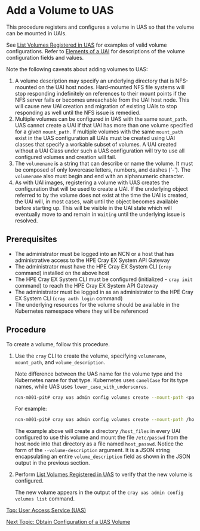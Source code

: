 # Add a Volume to UAS

This procedure registers and configures a volume in UAS so that the volume can be mounted in UAIs.

See [List Volumes Registered in UAS](List_Volumes_Registered_in_UAS.md) for examples of valid volume configurations. Refer to [Elements of a UAI](Elements_of_a_UAI.md) for descriptions of the volume configuration fields and values.

Note the following caveats about adding volumes to UAS:

1. A volume description may specify an underlying directory that is NFS-mounted on the UAI host nodes. Hard-mounted NFS file systems will stop responding indefinitely on references to their mount points if the NFS server fails or becomes unreachable from the UAI host node. This will cause new UAI creation and migration of existing UAIs to stop responding as well until the NFS issue is remedied.
2. Multiple volumes can be configured in UAS with the same `mount_path`. UAS cannot create a UAI if that UAI has more than one volume specified for a given `mount_path`. If multiple volumes with the same `mount_path` exist in the UAS configuration all UAIs must be created using UAI classes that specify a workable subset of volumes. A UAI created without a UAI Class under such a UAS configuration will try to use all configured volumes and creation will fail.
3. The `volumename` is a string that can describe or name the volume. It must be composed of only lowercase letters, numbers, and dashes \('-'\). The `volumename` also must begin and end with an alphanumeric character.
4. As with UAI images, registering a volume with UAS creates the configuration that will be used to create a UAI. If the underlying object referred to by the volume does not exist at the time the UAI is created, the UAI will, in most cases, wait until the object becomes available before starting up. This will be visible in the UAI state which will eventually move to and remain in `Waiting` until the underlying issue is resolved.

## Prerequisites

* The administrator must be logged into an NCN or a host that has administrative access to the HPE Cray EX System API Gateway
* The administrator must have the HPE Cray EX System CLI (`cray` command) installed on the above host
* The HPE Cray EX System CLI must be configured (initialized - `cray init` command) to reach the HPE Cray EX System API Gateway
* The administrator must be logged in as an administrator to the HPE Cray EX System CLI (`cray auth login` command)
* The underlying resources for the volume should be available in the Kubernetes namespace where they will be referenced

## Procedure

To create a volume, follow this procedure.

1. Use the `cray` CLI to create the volume, specifying `volumename`, `mount_path`, and `volume_description`.

    Note difference between the UAS name for the volume type and the Kubernetes name for that type. Kubernetes uses `camelCase` for its type names, while UAS uses `lower_case_with_underscores`.

    ```bash
    ncn-m001-pit# cray uas admin config volumes create --mount-path <path in UAI> --volume-description '{"<volume-kind>": <k8s-volume-description>}' --volumename '<string>'
    ```

    For example:

    ```bash
    ncn-m001-pit# cray uas admin config volumes create --mount-path /host_files/host_passwd --volume-description '{"host_path": {"path": "/etc/passwd", "type": "FileOrCreate"}}' --volumename 'my-volume-with-passwd-from-the-host-node'
    ```

    The example above will create a directory `/host_files` in every UAI configured to use this volume and mount the file `/etc/passwd` from the host node into that directory as a file named `host_passwd`. Notice the form of the `--volume-description` argument. It is a JSON string encapsulating an entire `volume_description` field as shown in the JSON output in the previous section.

2. Perform [List Volumes Registered in UAS](List_Volumes_Registered_in_UAS.md) to verify that the new volume is configured.

    The new volume appears in the output of the `cray uas admin config volumes list` command.

[Top: User Access Service (UAS)](index.md)

[Next Topic: Obtain Configuration of a UAS Volume](Obtain_Configuration_of_a_UAS_Volume.md)
